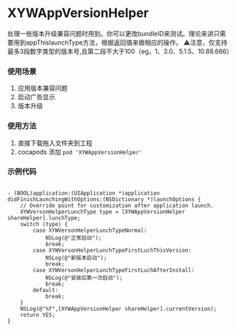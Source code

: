 # XYWAppVersionHelper
处理一些版本升级兼容问题时用到。你可以更改bundleID来测试。理论来讲只需要用到appThislaunchType方法，根据返回值来做相应的操作。
⚠️注意，仅支持最多3段数字类型的版本号,且第二段不大于100（eg，1、3.0、5.1.5、10.88.666）
### 使用场景
1. 应用版本兼容问题
2. 启动广告显示
3. 版本升级

### 使用方法
1. 直接下载拖入文件夹到工程
2. cocapods 添加  <code>pod 'XYWAppVersionHelper'</code>
### 示例代码
<pre><code>
- (BOOL)application:(UIApplication *)application didFinishLaunchingWithOptions:(NSDictionary *)launchOptions {
    // Override point for customization after application launch.
    XYWVersonHelperLunchType type = [XYWAppVersionHelper shareHelper].lunchType;
    switch (type) {
        case XYWVersonHelperLunchTypeNormal:
            NSLog(@"正常启动");
            break;
        case XYWVersonHelperLunchTypeFirstLuchThisVersion:
            NSLog(@"新版本启动");
            break;
        case XYWVersonHelperLunchTypeFirstLuchAfterInstall:
            NSLog(@"安装后第一次启动");
            break;
        default:
            break;
    }
    NSLog(@"%f",[XYWAppVersionHelper shareHelper].currentVersion);
    return YES;
}
</code></pre>
